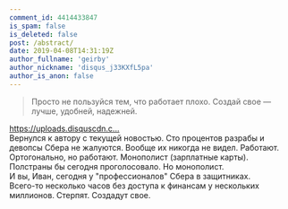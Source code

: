 ```yaml
---
comment_id: 4414433847
is_spam: false
is_deleted: false
post: /abstract/
date: 2019-04-08T14:31:19Z
author_fullname: 'geirby'
author_nickname: 'disqus_j33KXfL5pa'
author_is_anon: false
---
```


<blockquote>Просто не пользуйся тем, что работает плохо. Создай свое — лучше, удобней, надежней.</blockquote><p> <a href="https://uploads.disquscdn.com/images/1bd8fd67333e5509bed19821b4edffe731c2859a4203d49ad1033facb88191ef.png" rel="nofollow noopener" title="https://uploads.disquscdn.com/images/1bd8fd67333e5509bed19821b4edffe731c2859a4203d49ad1033facb88191ef.png">https://uploads.disquscdn.c...</a> <br>Вернулся к автору с текущей новостью. Сто процентов разрабы и девопсы Сбера не жалуются. Вообще их никогда не видел. Работают. Ортогонально, но работают. Монополист (зарплатные карты). Полстраны бы сегодня проголосовало. Но монополист. <br>И вы, Иван, сегодня у "профессионалов" Сбера в защитниках. <br>Всего-то несколько часов без доступа к финансам у нескольких миллионов. Стерпят. Создадут свое.</p>
